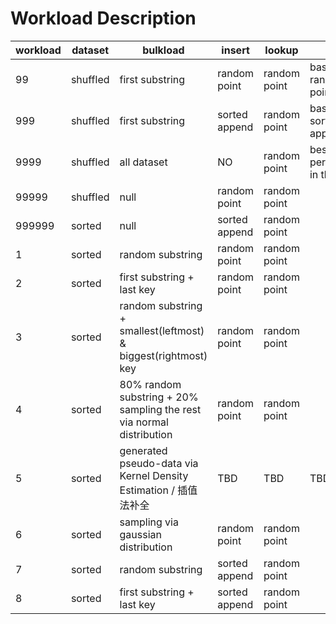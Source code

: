 # Workload Description

| workload | dataset | bulkload | insert | lookup | note |
| --- | --- | --- | --- | --- | --- |
| 99 | shuffled | first substring | random point | random point | baseline of random point |
| 999 | shuffled  | first substring | sorted append | random point | baseline of sorted append |
| 9999 | shuffled | all dataset | NO | random point | best lookup performance in theory |
| 99999 | shuffled | null | random point | random point |  |
| 999999 | sorted | null | sorted append | random point |  |
| 1 | sorted | random substring | random point | random point |  |
| 2 | sorted | first substring + last key | random point | random point |  |
| 3 | sorted | random substring + smallest(leftmost) & biggest(rightmost) key | random point | random point |  |
| 4 | sorted | 80% random substring + 20% sampling the rest via normal distribution | random point | random point |  |
| 5 | sorted | generated pseudo-data via Kernel Density Estimation / 插值法补全 | TBD | TBD | TBD |
| 6 | sorted | sampling via gaussian distribution  | random point | random point |  |
| 7 | sorted | random substring | sorted append | random point |  |
| 8 | sorted | first substring + last key | sorted append | random point |  |
